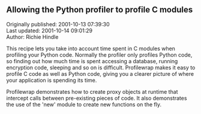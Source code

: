## Allowing the Python profiler to profile C modules  
Originally published: 2001-10-13 07:39:30  
Last updated: 2001-10-14 09:01:29  
Author: Richie Hindle  
  
This recipe lets you take into account time spent in C modules when profiling your Python code.  Normally the profiler only profiles Python code, so finding out how much time is spent accessing a database, running encryption code, sleeping and so on is difficult.  Profilewrap makes it easy to profile C code as well as Python code, giving you a clearer picture of where your application is spending its time.

Profilewrap demonstrates how to create proxy objects at runtime that intercept calls between pre-existing pieces of code.  It also demonstrates the use of the 'new' module to create new functions on the fly.

